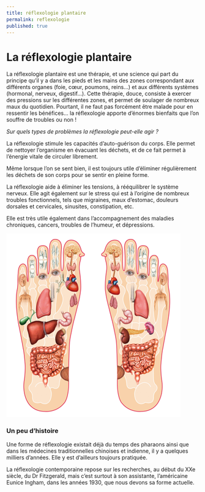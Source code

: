 ```yaml
---
title: réflexologie plantaire
permalink: reflexologie
published: true
---
```


# La réflexologie plantaire 

La réflexologie plantaire est une thérapie, et une science qui part du principe qu’il y a dans les pieds et les mains des zones correspondant aux différents organes (foie, cœur, poumons, reins…) et aux différents systèmes (hormonal, nerveux, digestif…). Cette thérapie, douce, consiste à exercer des pressions sur les différentes zones, et permet de soulager de nombreux maux du quotidien. Pourtant, il ne faut pas forcément être malade pour en ressentir les bénéfices… la réflexologie apporte d’énormes bienfaits que l’on souffre de troubles ou non !

*Sur quels types de problèmes la réflexologie peut-elle agir ?*

La réflexologie stimule les capacités d’auto-guérison du corps. Elle permet de nettoyer l’organisme en évacuant les déchets, et de ce fait permet à l’énergie vitale de circuler librement.

Même lorsque l’on se sent bien, il est toujours utile d’éliminer régulièrement les déchets de son corps pour se sentir en pleine forme.

La réflexologie aide à éliminer les tensions, à rééquilibrer le système nerveux. Elle agit également sur le stress qui est à l’origine de nombreux troubles fonctionnels, tels que migraines, maux d’estomac, douleurs dorsales et cervicales, sinusites, constipation, etc.

Elle est très utile également dans l’accompagnement des maladies chroniques, cancers, troubles de l’humeur, et dépressions.

![](./images/zones-pieds-455x478.png)

### Un peu d’histoire

Une forme de réflexologie existait déjà du temps des pharaons ainsi que dans les médecines traditionnelles chinoises et indienne, il y a quelques milliers d’années. Elle y est d’ailleurs toujours pratiquée.

La réflexologie contemporaine repose sur les recherches, au début du XXe siècle, du Dr Fitzgerald, mais c’est surtout à son assistante, l’américaine Eunice Ingham, dans les années 1930, que nous devons sa forme actuelle.
